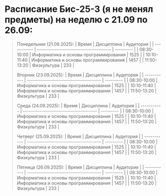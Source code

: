 # Расписание Бис-25-3 (я не менял предметы) на неделю с 21.09 по 26.09:
  > Понедельник (21.09.2025):
  > | Время       | Дисциплина                            | Аудитория |
  > | ----------- | ------------------------------------- | --------- |
  > | 08:30-10:00 | Информатика и основы программирования | 1525      |
  > | 10:10-11:40 | Информатика и основы программирования | 1457      |
  > | 11:50-13:20 | Физкультура                           | 233       |
  >
  >
  > Вторник (23.09.2025):
  > | Время       | Дисциплина                            | Аудитория |
  > | ----------- | ------------------------------------- | --------- |
  > | 08:30-10:00 | Информатика и основы программирования | 1525      |
  > | 10:10-11:40 | Информатика и основы программирования | 1457      |
  > | 11:50-13:20 | Физкультура                           | 233       |
  >
  >
  > Среда (24.09.2025):
  > | Время       | Дисциплина                            | Аудитория |
  > | ----------- | ------------------------------------- | --------- |
  > | 08:30-10:00 | Информатика и основы программирования | 1525      |
  > | 10:10-11:40 | Информатика и основы программирования | 1457      |
  > | 11:50-13:20 | Физкультура                           | 233       |
  >
  >
  > Четверг (25.09.2025):
  > | Время       | Дисциплина                            | Аудитория |
  > | ----------- | ------------------------------------- | --------- |
  > | 08:30-10:00 | Информатика и основы программирования | 1525      |
  > | 10:10-11:40 | Информатика и основы программирования | 1457      |
  > | 11:50-13:20 | Физкультура                           | 233       |
  >
  >
  > Пятница (26.09.2025):
  > | Время       | Дисциплина                            | Аудитория |
  > | ----------- | ------------------------------------- | --------- |
  > | 08:30-10:00 | Информатика и основы программирования | 1525      |
  > | 10:10-11:40 | Информатика и основы программирования | 1457      |
  > | 11:50-13:20 | Физкультура                           | 233       |